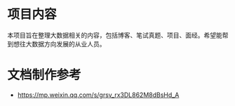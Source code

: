 # 项目内容

本项目旨在整理大数据相关的内容，包括博客、笔试真题、项目、面经。希望能帮到想往大数据方向发展的从业人员。

# 文档制作参考

- https://mp.weixin.qq.com/s/grsv_rx3DL862M8dBsHd_A

